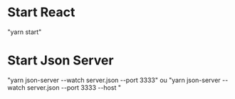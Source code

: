 # Start React
  "yarn start"
  

# Start Json Server
  "yarn json-server --watch server.json --port 3333" ou "yarn json-server --watch server.json --port 3333 --host <IP>"
